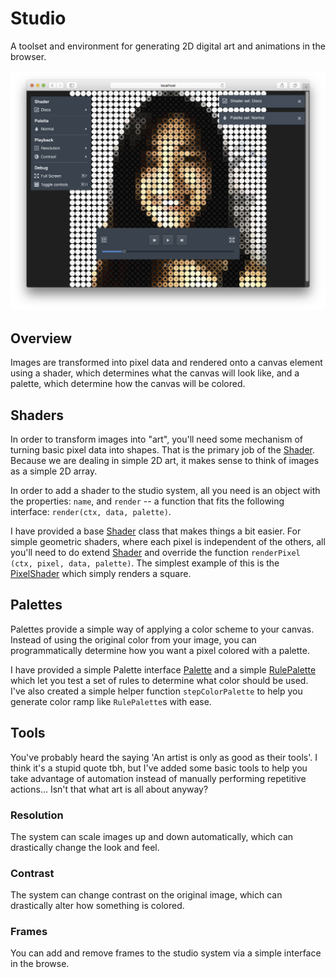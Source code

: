 # Studio

A toolset and environment for generating 2D digital art and animations in the browser.

![A screenshot of the environment](screenshot.png)

## Overview

Images are transformed into pixel data and rendered onto a canvas element using a shader, which determines what the canvas will look like, and a palette, which determine how the canvas will be colored.

## Shaders

In order to transform images into "art", you'll need some mechanism of turning basic pixel data into shapes. That is the primary job of the [Shader](https://en.wikipedia.org/wiki/Shader). Because we are dealing in simple 2D art, it makes sense to think of images as a simple 2D array.

In order to add a shader to the studio system, all you need is an object with the properties: `name`, and `render` -- a function that fits the following interface: `render(ctx, data, palette)`.

I have provided a base [Shader](Shaders/Shader.js) class that makes things a bit easier. For simple geometric shaders, where each pixel is independent of the others, all you'll need to do extend [Shader](Shaders/Shader.js) and override the function `renderPixel (ctx, pixel, data, palette)`. The simplest example of this is the [PixelShader](Shaders/PixelShader.js) which simply renders a square.

## Palettes

Palettes provide a simple way of applying a color scheme to your canvas. Instead of using the original color from your image, you can programmatically determine how you want a pixel colored with a palette.

I have provided a simple Palette interface [Palette](Palette/Palette.js) and a simple [RulePalette](Palette/RulePalette.js) which let you test a set of rules to determine what color should be used. I've also created a simple helper function `stepColorPalette` to help you generate color ramp like `RulePalette`s with ease.

## Tools

You've probably heard the saying 'An artist is only as good as their tools'. I think it's a stupid quote tbh, but I've added some basic tools to help you take advantage of automation instead of manually performing repetitive actions... Isn't that what art is all about anyway?

### Resolution

The system can scale images up and down automatically, which can drastically change the look and feel.

### Contrast

The system can change contrast on the original image, which can drastically alter how something is colored.

### Frames

You can add and remove frames to the studio system via a simple interface in the browse.
